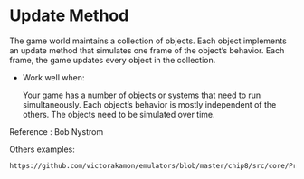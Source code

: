 Update Method
================

 The game world maintains a collection of objects. Each object implements an update method that simulates 
 one frame of the object’s behavior. 
 Each frame, the game updates every object in the collection.
 
 * Work well when:
   
   Your game has a number of objects or systems that need to run simultaneously.
   Each object’s behavior is mostly independent of the others.
   The objects need to be simulated over time.

 Reference :  Bob Nystrom

Others examples:
```
https://github.com/victorakamon/emulators/blob/master/chip8/src/core/Processor.java
````
